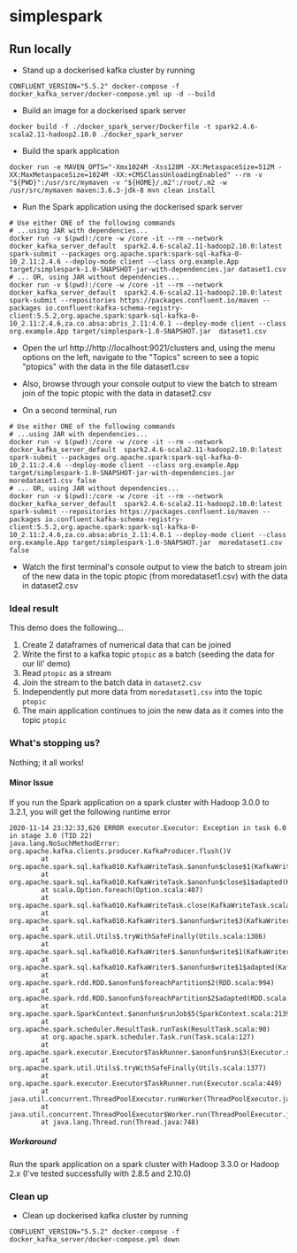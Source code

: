 # simplespark

## Run locally

- Stand up a dockerised kafka cluster by running 
```shell script
CONFLUENT_VERSION="5.5.2" docker-compose -f docker_kafka_server/docker-compose.yml up -d --build
```

- Build an image for a dockerised spark server
```shell script
docker build -f ./docker_spark_server/Dockerfile -t spark2.4.6-scala2.11-hadoop2.10.0 ./docker_spark_server
```

- Build the spark application
```shell script
docker run -e MAVEN_OPTS="-Xmx1024M -Xss128M -XX:MetaspaceSize=512M -XX:MaxMetaspaceSize=1024M -XX:+CMSClassUnloadingEnabled" --rm -v "${PWD}":/usr/src/mymaven -v "${HOME}/.m2":/root/.m2 -w /usr/src/mymaven maven:3.6.3-jdk-8 mvn clean install
```
- Run the Spark application using the dockerised spark server
```shell script
# Use either ONE of the following commands
# ...using JAR with dependencies...
docker run -v $(pwd):/core -w /core -it --rm --network docker_kafka_server_default  spark2.4.6-scala2.11-hadoop2.10.0:latest spark-submit --packages org.apache.spark:spark-sql-kafka-0-10_2.11:2.4.6 --deploy-mode client --class org.example.App target/simplespark-1.0-SNAPSHOT-jar-with-dependencies.jar dataset1.csv
# ... OR, using JAR without dependencies...
docker run -v $(pwd):/core -w /core -it --rm --network docker_kafka_server_default  spark2.4.6-scala2.11-hadoop2.10.0:latest spark-submit --repositories https://packages.confluent.io/maven --packages io.confluent:kafka-schema-registry-client:5.5.2,org.apache.spark:spark-sql-kafka-0-10_2.11:2.4.6,za.co.absa:abris_2.11:4.0.1 --deploy-mode client --class org.example.App target/simplespark-1.0-SNAPSHOT.jar  dataset1.csv
```

- Open the url http://http://localhost:9021/clusters and, using the menu options on the left, navigate to the "Topics" screen to see a topic "ptopics" with the data in the file dataset1.csv

- Also, browse through your console output to view the batch to stream join of the topic ptopic with the data in dataset2.csv

- On a second terminal, run 
```shell script
# Use either ONE of the following commands
# ...using JAR with dependencies...
docker run -v $(pwd):/core -w /core -it --rm --network docker_kafka_server_default  spark2.4.6-scala2.11-hadoop2.10.0:latest spark-submit --packages org.apache.spark:spark-sql-kafka-0-10_2.11:2.4.6 --deploy-mode client --class org.example.App target/simplespark-1.0-SNAPSHOT-jar-with-dependencies.jar moredataset1.csv false
# ... OR, using JAR without dependencies...
docker run -v $(pwd):/core -w /core -it --rm --network docker_kafka_server_default  spark2.4.6-scala2.11-hadoop2.10.0:latest spark-submit --repositories https://packages.confluent.io/maven --packages io.confluent:kafka-schema-registry-client:5.5.2,org.apache.spark:spark-sql-kafka-0-10_2.11:2.4.6,za.co.absa:abris_2.11:4.0.1 --deploy-mode client --class org.example.App target/simplespark-1.0-SNAPSHOT.jar  moredataset1.csv false
```

- Watch the first terminal's  console output to view the batch to stream join of the new data in the topic ptopic (from moredataset1.csv) with the data in dataset2.csv

### Ideal result

This demo does the following...
1. Create 2 dataframes of numerical data that can be joined
1. Write the first to a kafka topic `ptopic` as a batch (seeding the data for our lil' demo)
1. Read `ptopic` as a stream 
1. Join the stream to the batch data in `dataset2.csv`
1. Independently put more data from `moredataset1.csv` into the topic `ptopic`
1. The main application continues to join the new data as it comes into the topic `ptopic`

### What's stopping us?

Nothing; it all works!

#### Minor Issue
If you run the Spark application on a spark cluster with Hadoop 3.0.0 to 3.2.1, you will get the following runtime error
```text
2020-11-14 23:32:33,626 ERROR executor.Executor: Exception in task 6.0 in stage 3.0 (TID 22)
java.lang.NoSuchMethodError: org.apache.kafka.clients.producer.KafkaProducer.flush()V
        at org.apache.spark.sql.kafka010.KafkaWriteTask.$anonfun$close$1(KafkaWriteTask.scala:61)
        at org.apache.spark.sql.kafka010.KafkaWriteTask.$anonfun$close$1$adapted(KafkaWriteTask.scala:60)
        at scala.Option.foreach(Option.scala:407)
        at org.apache.spark.sql.kafka010.KafkaWriteTask.close(KafkaWriteTask.scala:60)
        at org.apache.spark.sql.kafka010.KafkaWriter$.$anonfun$write$3(KafkaWriter.scala:73)
        at org.apache.spark.util.Utils$.tryWithSafeFinally(Utils.scala:1386)
        at org.apache.spark.sql.kafka010.KafkaWriter$.$anonfun$write$1(KafkaWriter.scala:73)
        at org.apache.spark.sql.kafka010.KafkaWriter$.$anonfun$write$1$adapted(KafkaWriter.scala:70)
        at org.apache.spark.rdd.RDD.$anonfun$foreachPartition$2(RDD.scala:994)
        at org.apache.spark.rdd.RDD.$anonfun$foreachPartition$2$adapted(RDD.scala:994)
        at org.apache.spark.SparkContext.$anonfun$runJob$5(SparkContext.scala:2139)
        at org.apache.spark.scheduler.ResultTask.runTask(ResultTask.scala:90)
        at org.apache.spark.scheduler.Task.run(Task.scala:127)
        at org.apache.spark.executor.Executor$TaskRunner.$anonfun$run$3(Executor.scala:446)
        at org.apache.spark.util.Utils$.tryWithSafeFinally(Utils.scala:1377)
        at org.apache.spark.executor.Executor$TaskRunner.run(Executor.scala:449)
        at java.util.concurrent.ThreadPoolExecutor.runWorker(ThreadPoolExecutor.java:1149)
        at java.util.concurrent.ThreadPoolExecutor$Worker.run(ThreadPoolExecutor.java:624)
        at java.lang.Thread.run(Thread.java:748)
```

##### Workaround
Run the spark application on a spark cluster with Hadoop 3.3.0 or Hadoop 2.x (I've tested successfully with 2.8.5 and 2.10.0)

### Clean up

- Clean up dockerised kafka cluster by running 
```shell script
CONFLUENT_VERSION="5.5.2" docker-compose -f docker_kafka_server/docker-compose.yml down
```